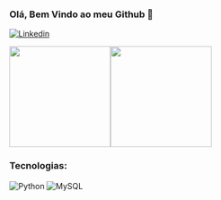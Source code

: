 ### Olá, Bem Vindo ao meu Github 👀

[![Linkedin](https://img.shields.io/badge/LinkedIn-0077B5?style=for-the-badge&logo=linkedin&logoColor=white)](https://www.linkedin.com/in/aelson-carvalho-fernandes-13514a24b/)

<div style="display: flex;">
  <img height="180em" src="https://github-readme-stats.vercel.app/api?username=AelsonCarvalhoFernandes&show_icons=true&theme=radical">
  <img height="180em" src="https://github-readme-stats.vercel.app/api/top-langs/?username=AelsonCarvalhoFernandes&layout=compact">
</div>
  
### Tecnologias:

<div style="display:inline_block">
  <img alt="Python" src="https://img.shields.io/badge/Python-3776AB?style=for-the-badge&logo=python&logoColor=white" align="center">
  <img alt="MySQL" src="https://img.shields.io/badge/MySQL-00000F?style=for-the-badge&logo=mysql&logoColor=white" align="center">
</div>
